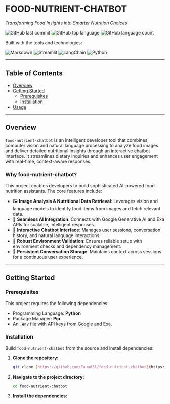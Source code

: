# FOOD-NUTRIENT-CHATBOT

*Transforming Food Insights into Smarter Nutrition Choices*

![GitHub last commit](https://img.shields.io/github/last-commit/Fuuad31/food-nutrient-chatbot)
![GitHub top language](https://img.shields.io/github/languages/top/Fuuad31/food-nutrient-chatbot)
![GitHub language count](https://img.shields.io/github/languages/count/Fuuad31/food-nutrient-chatbot)

Built with the tools and technologies:

![Markdown](https://img.shields.io/badge/Markdown-000000?style=for-the-badge&logo=markdown&logoColor=white)
![Streamlit](https://img.shields.io/badge/Streamlit-FF4B4B?style=for-the-badge&logo=streamlit&logoColor=white)
![LangChain](https://img.shields.io/badge/LangChain-008631?style=for-the-badge&logo=langchain&logoColor=white)
![Python](https://img.shields.io/badge/Python-3776AB?style=for-the-badge&logo=python&logoColor=white)

---
## Table of Contents
- [Overview](#overview)
- [Getting Started](#getting-started)
  - [Prerequisites](#prerequisites)
  - [Installation](#installation)
- [Usage](#usage)

---
## Overview

`food-nutrient-chatbot` is an intelligent developer tool that combines computer vision and natural language processing to analyze food images and deliver detailed nutritional insights through an interactive chatbot interface. It streamlines dietary inquiries and enhances user engagement with real-time, context-aware responses.

### Why food-nutrient-chatbot?
This project enables developers to build sophisticated AI-powered food nutrition assistants. The core features include:

* 🖼️ **Image Analysis & Nutritional Data Retrieval**: Leverages vision and language models to identify food items from images and fetch relevant data.
* 🧠 **Seamless AI Integration**: Connects with Google Generative AI and Exa APIs for scalable, intelligent responses.
* 💬 **Interactive Chatbot Interface**: Manages user sessions, conversation history, and natural language interactions.
* 🔧 **Robust Environment Validation**: Ensures reliable setup with environment checks and dependency management.
* 💾 **Persistent Conversation Storage**: Maintains context across sessions for a continuous user experience.

---
## Getting Started

### Prerequisites
This project requires the following dependencies:
* Programming Language: **Python**
* Package Manager: **Pip**
* An **`.env`** file with API keys from Google and Exa.

### Installation
Build `food-nutrient-chatbot` from the source and install dependencies:

1.  **Clone the repository:**
    ```sh
    git clone [https://github.com/Fuuad31/food-nutrient-chatbot](https://github.com/Fuuad31/food-nutrient-chatbot)
    ```
2.  **Navigate to the project directory:**
    ```sh
    cd food-nutrient-chatbot
    ```
3.  **Install the dependencies:**
